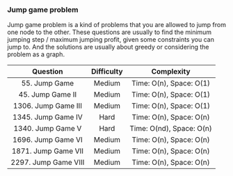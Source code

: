 ### Jump game problem
Jump game problem is a kind of problems that you are allowed to jump from one node to the other. These questions are usually to find the minimum jumping step / maximum jumping profit, given some constraints you can jump to. And the solutions are usually about greedy or considering the problem as a graph.

| Question | Difficulty | Complexity |
| :---: | :---: | :---: |
| 55. Jump Game | Medium | Time: O(n), Space: O(1) |
| 45. Jump Game II | Medium | Time: O(n), Space: O(1) |
| 1306. Jump Game III | Medium | Time: O(n), Space: O(1) |
| 1345. Jump Game IV | Hard | Time: O(n), Space: O(n) |
| 1340. Jump Game V | Hard | Time: O(nd), Space: O(n) |
| 1696. Jump Game VI | Medium | Time: O(n), Space: O(n) |
| 1871. Jump Game VII | Medium | Time: O(n), Space: O(n) |
| 2297. Jump Game VIII | Medium | Time: O(n), Space: O(n) |